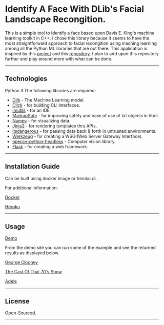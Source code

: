 # Identify A Face With DLib's Facial Landscape Recongition. 

This is a simple tool to identify a face based upon Davis E. King's machine learning toolkit in C++. I chose this library because it seems to have the most straightforward approach to facial recongition using maching learning among all the Python ML libraries that are out there. This application is inspired by this [project](https://evamo0508.github.io/files/2019Spring-introduction_to_computer_network-FaceDanceMachine.pdf) and this [repository](https://github.com/ageitgey/face_recognition). I plan to add upon this repository further and play around more with what can be done. 

---

## Technologies

Python 3
The following libraries are required:

- [Dlib](https://github.com/davisking/dlib) - The Machine Learning model.
- [Click](https://pypi.org/project/click/) - for building CLI interfaces.
- [Imutils](https://pypi.org/project/imutils/) - for an IDE
- [MarkupSafe](https://pypi.org/project/MarkupSafe/) - for improving safety and ease of use of txt objects in html.
- [Numpy](https://pypi.org/project/numpy/) - for visualizing data.
- [Jinja2](https://pypi.org/project/Jinja2/) - for rendering templates thru APIs.
- [itsdangerous](https://pypi.org/project/itsdangerous/) - for passing data back & forth in untrusted environments.
- [Werkzeug](https://pypi.org/project/werkzeug/) - for creating a WSGI(Web Server Gateway Interface).
- [opencv-python-headless](https://pypi.org/project/opencv-python-headless/) - Computer vision library.
- [Flask](https://pypi.org/project/flask/) - for creating a web framework. 


---

## Installation Guide
Can be built using docker image or heroku cli.

For additional information:

[Docker](https://docs.docker.com/) 

[Heroku](https://devcenter.heroku.com/)

---

## Usage

[Demo](https://calm-everglades-55128.herokuapp.com/)

From the demo site you can run some of the example and see the returned results as displayed below.

[George Clooney](https://i.imgur.com/Vl0ohit.png)

[The Cast Of That 70's Show](https://i.imgur.com/53PCoxT.png)

[Adele](https://i.imgur.com/CUhntJY.png)

---

## License

Open-Sourced. 

---
```

